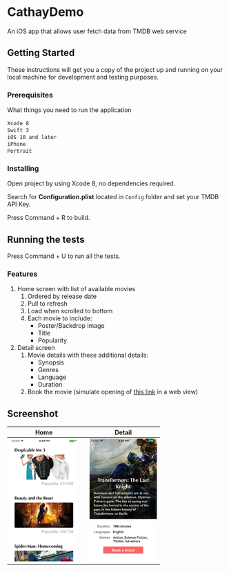 # CathayDemo
An iOS app that allows user fetch data from TMDB web service

## Getting Started

These instructions will get you a copy of the project up and running on your local machine for development and testing purposes.

### Prerequisites

What things you need to run the application

```
Xcode 8
Swift 3
iOS 10 and later
iPhone 
Portrait
```

### Installing

Open project by using Xcode 8, no dependencies required. 

Search for __Configuration.plist__ located in `Config` folder and set your TMDB API Key.

Press Command + R to build.

## Running the tests

Press Command + U to run all the tests. 

### Features
1. Home screen with list of available movies
    1. Ordered by release date
    2. Pull to refresh
    3. Load when scrolled to bottom
    4. Each movie to include:
        * Poster/Backdrop image
        * Title
        * Popularity
2. Detail screen
    1. Movie details with these  additional  details:
        * Synopsis
        * Genres
        * Language
        * Duration
    2. Book the movie (simulate opening of [this link](http://www.cathaycineplexes.com.sg) in a web view)

## Screenshot
Home             ||  Detail
:----------------------:|:---:|:-------------------------:
<img src="https://github.com/e0046793/CathayDemo/blob/master/Screenshot/Home.png" width="156" height="284"> |  |  <img src="https://github.com/e0046793/CathayDemo/blob/master/Screenshot/Detail.png" width="156" height="284">

